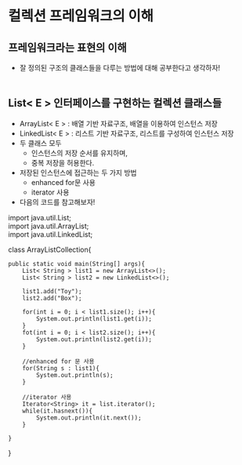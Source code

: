 # 컬렉션 프레임워크의 이해
## 프레임워크라는 표현의 이해
- 잘 정의된 구조의 클래스들을 다루는 방법에 대해 공부한다고 생각하자!
<br><br>

## List< E > 인터페이스를 구현하는 컬렉션 클래스들
- ArrayList< E > : 배열 기반 자료구조, 배열을 이용하여 인스턴스 저장
- LinkedList< E > : 리스트 기반 자료구조, 리스트를 구성하여 인스턴스 저장
- 두 클래스 모두 
  - 인스턴스의 저장 순서를 유지하며,
  - 중복 저장을 허용한다.
- 저장된 인스턴스에 접근하는 두 가지 방법
  - enhanced for문 사용
  - iterator 사용
- 다음의 코드를 참고해보자!
  
import java.util.List;<br>
import java.util.ArrayList;<br>
import java.util.LinkedList;<br>

class ArrayListCollection{

    public static void main(String[] args){
        List< String > list1 = new ArrayList<>();
        List< String > list2 = new LinkedList<>();

        list1.add("Toy");
        list2.add("Box");

        for(int i = 0; i < list1.size(); i++){
            System.out.println(list1.get(i));
        }
        fot(int i = 0; i < list2.size(); i++){
            System.out.println(list2.get(i));
        }

        //enhanced for 문 사용
        for(String s : list1){
            System.out.println(s);
        }

        //iterator 사용
        Iterator<String> it = list.iterator();
        while(it.hasnext()){
            System.out.println(it.next());
        }
        
    }
}

